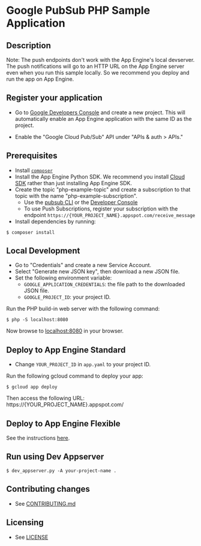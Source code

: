 # Google PubSub PHP Sample Application

## Description

Note: The push endpoints don't work with the App Engine's local
devserver. The push notifications will go to an HTTP URL on the App
Engine server even when you run this sample locally. So we recommend
you deploy and run the app on App Engine.

## Register your application

- Go to
  [Google Developers Console](https://console.developers.google.com/project)
  and create a new project. This will automatically enable an App
  Engine application with the same ID as the project.

- Enable the "Google Cloud Pub/Sub" API under "APIs & auth > APIs."

## Prerequisites

- Install [`composer`](https://getcomposer.org)
- Install the App Engine Python SDK.
  We recommend you install
  [Cloud SDK](https://developers.google.com/cloud/sdk/) rather than
  just installing App Engine SDK.
- Create the topic "php-example-topic" and create a subscription to that topic
  with the name "php-example-subscription".
  - Use the [pubsub CLI](../cli) or the
    [Developer Console](https://console.developer.google.com)
  - To use Push Subscriptions, register your subscription with the
    endpoint `https://{YOUR_PROJECT_NAME}.appspot.com/receive_message`
- Install dependencies by running:

```
$ composer install
```

## Local Development

- Go to "Credentials" and create a new Service Account.
- Select "Generate new JSON key", then download a new JSON file.
- Set the following environment variable:
  - `GOOGLE_APPLICATION_CREDENTIALS`: the file path to the downloaded JSON file.
  - `GOOGLE_PROJECT_ID`: your project ID.

Run the PHP build-in web server with the following command:

```
$ php -S localhost:8080
```

Now browse to [localhost:8080](http://localhost:8080) in your browser.

## Deploy to App Engine Standard

- Change `YOUR_PROJECT_ID` in `app.yaml` to your project ID.

Run the following gcloud command to deploy your app:

```
$ gcloud app deploy
```

Then access the following URL:
  https://{YOUR_PROJECT_NAME}.appspot.com/

## Deploy to App Engine Flexible

See the instructions [here](../appengine/flexible/pubsub/README.md).

## Run using Dev Appserver

```
$ dev_appserver.py -A your-project-name .
```

## Contributing changes

* See [CONTRIBUTING.md](../../CONTRIBUTING.md)

## Licensing

* See [LICENSE](../../LICENSE)



